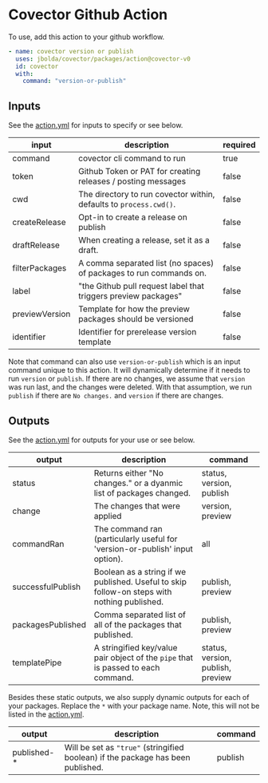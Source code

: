 # Covector Github Action

To use, add this action to your github workflow.

```yml
- name: covector version or publish
  uses: jbolda/covector/packages/action@covector-v0
  id: covector
  with:
    command: "version-or-publish"
```

## Inputs

See the [action.yml](./action.yml) for inputs to specify or see below.

| input          | description                                                        | required |
| -------------- | ------------------------------------------------------------------ | -------- |
| command        | covector cli command to run                                        | true     |
| token          | Github Token or PAT for creating releases / posting messages       | false    |
| cwd            | The directory to run covector within, defaults to `process.cwd()`. | false    |
| createRelease  | Opt-in to create a release on publish                              | false    |
| draftRelease   | When creating a release, set it as a draft.                        | false    |
| filterPackages | A comma separated list (no spaces) of packages to run commands on. | false    |
| label          | "the Github pull request label that triggers preview packages"     | false    |
| previewVersion | Template for how the preview packages should be versioned          | false    |
| identifier     | Identifier for prerelease version template                         | false    |

Note that command can also use `version-or-publish` which is an input command unique to this action. It will dynamically determine if it needs to run `version` or `publish`. If there are no changes, we assume that `version` was run last, and the changes were deleted. With that assumption, we run `publish` if there are `No changes.` and `version` if there are changes.

## Outputs

See the [action.yml](./action.yml) for outputs for your use or see below.

| output            | description                                                                                 | command                           |
| ----------------- | ------------------------------------------------------------------------------------------- | --------------------------------- |
| status            | Returns either "No changes." or a dyanmic list of packages changed.                         | status, version, publish          |
| change            | The changes that were applied                                                               | version, preview                  |
| commandRan        | The command ran (particularly useful for 'version-or-publish' input option).                | all                               |
| successfulPublish | Boolean as a string if we published. Useful to skip follow-on steps with nothing published. | publish, preview                  |
| packagesPublished | Comma separated list of all of the packages that published.                                 | publish, preview                  |
| templatePipe      | A stringified key/value pair object of the `pipe` that is passed to each command.           | status, version, publish, preview |

Besides these static outputs, we also supply dynamic outputs for each of your packages. Replace the `*` with your package name. Note, this will not be listed in the [action.yml](./action.yml).

| output       | description                                                                      | command |
| ------------ | -------------------------------------------------------------------------------- | ------- |
| published-\* | Will be set as `"true"` (stringified boolean) if the package has been published. | publish |

